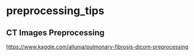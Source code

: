 # preprocessing_tips

## CT Images Preprocessing
https://www.kaggle.com/allunia/pulmonary-fibrosis-dicom-preprocessing


